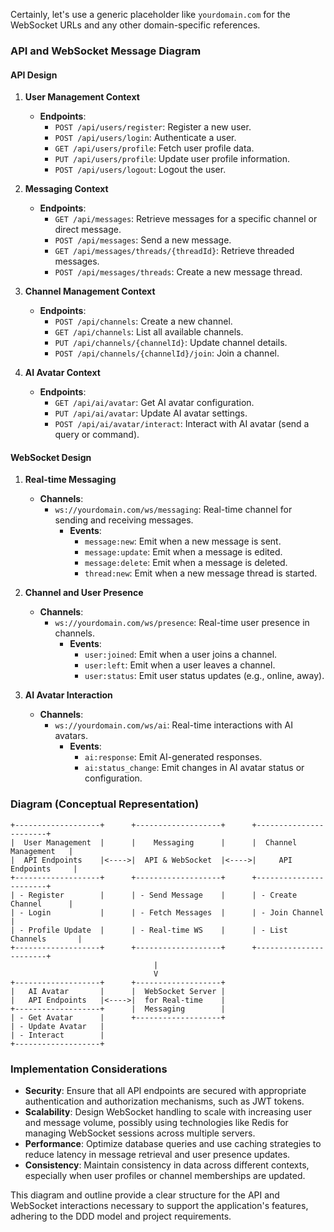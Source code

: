 Certainly, let's use a generic placeholder like `yourdomain.com` for the WebSocket URLs and any other domain-specific references.

### API and WebSocket Message Diagram

#### API Design

1. **User Management Context**
   - **Endpoints**:
     - `POST /api/users/register`: Register a new user.
     - `POST /api/users/login`: Authenticate a user.
     - `GET /api/users/profile`: Fetch user profile data.
     - `PUT /api/users/profile`: Update user profile information.
     - `POST /api/users/logout`: Logout the user.

2. **Messaging Context**
   - **Endpoints**:
     - `GET /api/messages`: Retrieve messages for a specific channel or direct message.
     - `POST /api/messages`: Send a new message.
     - `GET /api/messages/threads/{threadId}`: Retrieve threaded messages.
     - `POST /api/messages/threads`: Create a new message thread.

3. **Channel Management Context**
   - **Endpoints**:
     - `POST /api/channels`: Create a new channel.
     - `GET /api/channels`: List all available channels.
     - `PUT /api/channels/{channelId}`: Update channel details.
     - `POST /api/channels/{channelId}/join`: Join a channel.

4. **AI Avatar Context**
   - **Endpoints**:
     - `GET /api/ai/avatar`: Get AI avatar configuration.
     - `PUT /api/ai/avatar`: Update AI avatar settings.
     - `POST /api/ai/avatar/interact`: Interact with AI avatar (send a query or command).

#### WebSocket Design

1. **Real-time Messaging**
   - **Channels**:
     - `ws://yourdomain.com/ws/messaging`: Real-time channel for sending and receiving messages.
       - **Events**:
         - `message:new`: Emit when a new message is sent.
         - `message:update`: Emit when a message is edited.
         - `message:delete`: Emit when a message is deleted.
         - `thread:new`: Emit when a new message thread is started.

2. **Channel and User Presence**
   - **Channels**:
     - `ws://yourdomain.com/ws/presence`: Real-time user presence in channels.
       - **Events**:
         - `user:joined`: Emit when a user joins a channel.
         - `user:left`: Emit when a user leaves a channel.
         - `user:status`: Emit user status updates (e.g., online, away).

3. **AI Avatar Interaction**
   - **Channels**:
     - `ws://yourdomain.com/ws/ai`: Real-time interactions with AI avatars.
       - **Events**:
         - `ai:response`: Emit AI-generated responses.
         - `ai:status_change`: Emit changes in AI avatar status or configuration.

### Diagram (Conceptual Representation)

```plaintext
+-------------------+      +-------------------+      +-----------------------+
|  User Management  |      |    Messaging      |      |  Channel Management   |
|  API Endpoints    |<---->|  API & WebSocket  |<---->|     API Endpoints     |
+-------------------+      +-------------------+      +-----------------------+
| - Register        |      | - Send Message    |      | - Create Channel      |
| - Login           |      | - Fetch Messages  |      | - Join Channel        |
| - Profile Update  |      | - Real-time WS    |      | - List Channels       |
+-------------------+      +-------------------+      +-----------------------+
                                |
                                V
+-------------------+      +-------------------+
|   AI Avatar       |      |  WebSocket Server |
|   API Endpoints   |<---->|  for Real-time    |
+-------------------+      |  Messaging        |
| - Get Avatar      |      +-------------------+
| - Update Avatar   |         
| - Interact        |
+-------------------+
```

### Implementation Considerations

- **Security**: Ensure that all API endpoints are secured with appropriate authentication and authorization mechanisms, such as JWT tokens.
- **Scalability**: Design WebSocket handling to scale with increasing user and message volume, possibly using technologies like Redis for managing WebSocket sessions across multiple servers.
- **Performance**: Optimize database queries and use caching strategies to reduce latency in message retrieval and user presence updates.
- **Consistency**: Maintain consistency in data across different contexts, especially when user profiles or channel memberships are updated.

This diagram and outline provide a clear structure for the API and WebSocket interactions necessary to support the application's features, adhering to the DDD model and project requirements.